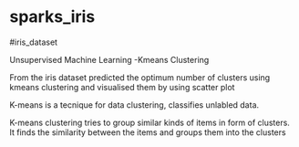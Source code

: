 # sparks_iris
#iris_dataset

Unsupervised Machine Learning -Kmeans Clustering

From the iris dataset predicted the optimum number of clusters using kmeans clustering and visualised them by using scatter plot

K-means is a tecnique for data clustering, classifies unlabled data.

K-means clustering tries to group similar kinds of items in form of clusters. It finds the similarity between the items and groups them into the clusters
